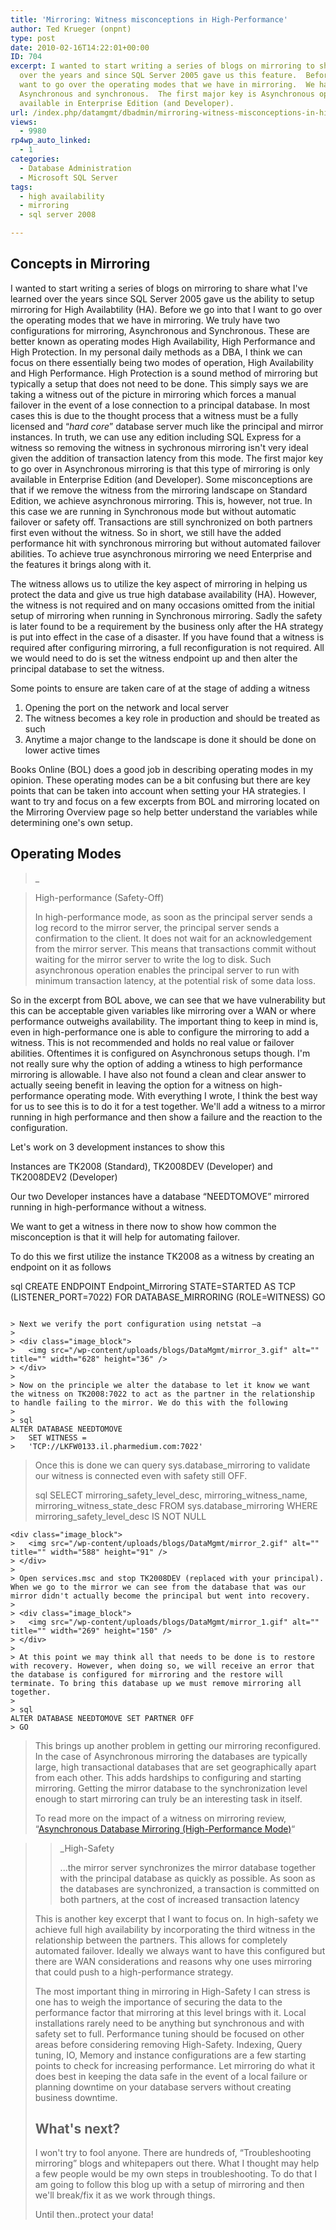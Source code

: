 ```yaml
---
title: 'Mirroring: Witness misconceptions in High-Performance'
author: Ted Krueger (onpnt)
type: post
date: 2010-02-16T14:22:01+00:00
ID: 704
excerpt: I wanted to start writing a series of blogs on mirroring to share what I've learned 
  over the years and since SQL Server 2005 gave us this feature.  Before we go into that I 
  want to go over the operating modes that we have in mirroring.  We have two operating modes, 
  Asynchronous and synchronous.  The first major key is Asynchronous operating mode is only 
  available in Enterprise Edition (and Developer).
url: /index.php/datamgmt/dbadmin/mirroring-witness-misconceptions-in-high/
views:
  - 9980
rp4wp_auto_linked:
  - 1
categories:
  - Database Administration
  - Microsoft SQL Server
tags:
  - high availability
  - mirroring
  - sql server 2008

---
```

## Concepts in Mirroring

I wanted to start writing a series of blogs on mirroring to share what I've learned over the years since SQL Server 2005 gave us the ability to setup mirroring for High Availabtility (HA). Before we go into that I want to go over the operating modes that we have in mirroring. We truly have two configurations for mirroring, Asynchronous and Synchronous. These are better known as operating modes High Availability, High Performance and High Protection. In my personal daily methods as a DBA, I think we can focus on there essentially being two modes of operation, High Availability and High Performance. High Protection is a sound method of mirroring but typically a setup that does not need to be done. This simply says we are taking a witness out of the picture in mirroring which forces a manual failover in the event of a lose connection to a principal database. In most cases this is due to the thought process that a witness must be a fully licensed and “_hard core_” database server much like the principal and mirror instances. In truth, we can use any edition including SQL Express for a witness so removing the witness in sychronous mirroring isn't very ideal given the addition of transaction latency from this mode. The first major key to go over in Asynchronous mirroring is that this type of mirroring is only available in Enterprise Edition (and Developer). Some misconceptions are that if we remove the witness from the mirroring landscape on Standard Edition, we achieve asynchronous mirroring. This is, however, not true. In this case we are running in Synchronous mode but without automatic failover or safety off. Transactions are still synchronized on both partners first even without the witness. So in short, we still have the added performance hit with synchronous mirroring but without automated failover abilities. To achieve true asynchronous mirroring we need Enterprise and the features it brings along with it. 

The witness allows us to utilize the key aspect of mirroring in helping us protect the data and give us true high database availability (HA). However, the witness is not required and on many occasions omitted from the initial setup of mirroring when running in Synchronous mirroring. Sadly the safety is later found to be a requirement by the business only after the HA strategy is put into effect in the case of a disaster. If you have found that a witness is required after configuring mirroring, a full reconfiguration is not required. All we would need to do is set the witness endpoint up and then alter the principal database to set the witness. 

Some points to ensure are taken care of at the stage of adding a witness

  1. Opening the port on the network and local server
  2. The witness becomes a key role in production and should be treated as such
  3. Anytime a major change to the landscape is done it should be done on lower active times

Books Online (BOL) does a good job in describing operating modes in my opinion. These operating modes can be a bit confusing but there are key points that can be taken into account when setting your HA strategies. I want to try and focus on a few excerpts from BOL and mirroring located on the Mirroring Overview page so help better understand the variables while determining one's own setup. 

## Operating Modes

> _
  
> High-performance (Safety-Off)</p> 
> 
> <span class="MT_smaller">In high-performance mode, as soon as the principal server sends a log record to the mirror server, the principal server sends a confirmation to the client. It does not wait for an acknowledgement from the mirror server. This means that transactions commit without waiting for the mirror server to write the log to disk. Such asynchronous operation enables the principal server to run with minimum transaction latency, at the potential risk of some data loss.</span></i></blockquote> 
> 
> So in the excerpt from BOL above, we can see that we have vulnerability but this can be acceptable given variables like mirroring over a WAN or where performance outweighs availability. The important thing to keep in mind is, even in high-performance one is able to configure the mirroring to add a witness. This is not recommended and holds no real value or failover abilities. Oftentimes it is configured on Asynchronous setups though. I'm not really sure why the option of adding a wtiness to high performance mirroring is allowable. I have also not found a clean and clear answer to actually seeing benefit in leaving the option for a witness on high-performance operating mode. With everything I wrote, I think the best way for us to see this is to do it for a test together. We'll add a witness to a mirror running in high performance and then show a failure and the reaction to the configuration. 
> 
> Let's work on 3 development instances to show this
> 
> Instances are TK2008 (Standard), TK2008DEV (Developer) and TK2008DEV2 (Developer)
> 
> Our two Developer instances have a database “NEEDTOMOVE” mirrored running in high-performance without a witness. 
> 
> We want to get a witness in there now to show how common the misconception is that it will help for automating failover. 
> 
> To do this we first utilize the instance TK2008 as a witness by creating an endpoint on it as follows
> 
> sql
CREATE ENDPOINT Endpoint_Mirroring
>     STATE=STARTED 
>     AS TCP (LISTENER_PORT=7022) 
>     FOR DATABASE_MIRRORING (ROLE=WITNESS)
> GO
```

> Next we verify the port configuration using netstat –a
> 
> <div class="image_block">
>   <img src="/wp-content/uploads/blogs/DataMgmt/mirror_3.gif" alt="" title="" width="628" height="36" />
> </div>
> 
> Now on the principle we alter the database to let it know we want the witness on TK2008:7022 to act as the partner in the relationship to handle failing to the mirror. We do this with the following
> 
> sql
ALTER DATABASE NEEDTOMOVE 
> 	SET WITNESS = 
> 	'TCP://LKFW0133.il.pharmedium.com:7022'
```

> Once this is done we can query <span class="MT_green">sys.database_mirroring</span> to validate our witness is connected even with safety still OFF.
> 
> sql
SELECT 
> 	mirroring_safety_level_desc, 
> 	mirroring_witness_name, 
> 	mirroring_witness_state_desc 
> FROM sys.database_mirroring
> WHERE mirroring_safety_level_desc IS NOT NULL
```
<div class="image_block">
>   <img src="/wp-content/uploads/blogs/DataMgmt/mirror_2.gif" alt="" title="" width="588" height="91" />
> </div>
> 
> Open services.msc and stop TK2008DEV (replaced with your principal). When we go to the mirror we can see from the database that was our mirror didn't actually become the principal but went into recovery.
> 
> <div class="image_block">
>   <img src="/wp-content/uploads/blogs/DataMgmt/mirror_1.gif" alt="" title="" width="269" height="150" />
> </div>
> 
> At this point we may think all that needs to be done is to restore with recovery. However, when doing so, we will receive an error that the database is configured for mirroring and the restore will terminate. To bring this database up we must remove mirroring all together.
> 
> sql
ALTER DATABASE NEEDTOMOVE SET PARTNER OFF
> GO
```

> This brings up another problem in getting our mirroring reconfigured. In the case of Asynchronous mirroring the databases are typically large, high transactional databases that are set geographically apart from each other. This adds hardships to configuring and starting mirroring. Getting the mirror database to the synchronization level enough to start mirroring can truly be an interesting task in itself. 
> 
> To read more on the impact of a witness on mirroring review, “[Asynchronous Database Mirroring (High-Performance Mode)][1]“
  
> 
> 
> > _High-Safety</p> 
> > 
> > <span class="MT_smaller">...the mirror server synchronizes the mirror database together with the principal database as quickly as possible. As soon as the databases are synchronized, a transaction is committed on both partners, at the cost of increased transaction latency</span></i></blockquote> 
> > 
> > This is another key excerpt that I want to focus on. In high-safety we achieve full high availability by incorporating the third witness in the relationship between the partners. This allows for completely automated failover. Ideally we always want to have this configured but there are WAN considerations and reasons why one uses mirroring that could push to a high-performance strategy. 
> > 
> > The most important thing in mirroring in High-Safety I can stress is one has to weigh the importance of securing the data to the performance factor that mirroring at this level brings with it. Local installations rarely need to be anything but synchronous and with safety set to full. Performance tuning should be focused on other areas before considering removing High-Safety. Indexing, Query tuning, IO, Memory and instance configurations are a few starting points to check for increasing performance. Let mirroring do what it does best in keeping the data safe in the event of a local failure or planning downtime on your database servers without creating business downtime. 
> > 
> > ## What's next?
> > 
> > I won't try to fool anyone. There are hundreds of, “Troubleshooting mirroring” blogs and whitepapers out there. What I thought may help a few people would be my own steps in troubleshooting. To do that I am going to follow this blog up with a setup of mirroring and then we'll break/fix it as we work through things.
> > 
> > Until then..protect your data!

 [1]: http://msdn.microsoft.com/en-us/library/ms187110.aspx